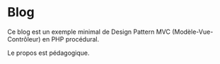# Blog

Ce blog est un exemple minimal de Design Pattern MVC (Modèle-Vue-Contrôleur)
en PHP procédural.

Le propos est pédagogique.

